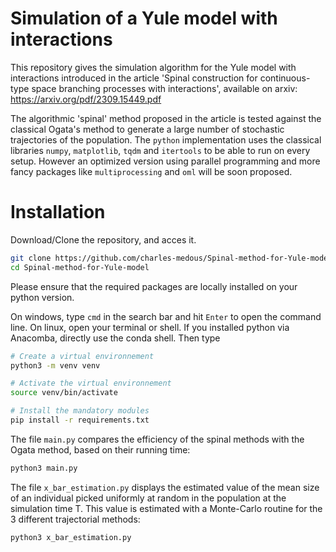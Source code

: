 # Simulation of a Yule model with interactions

This repository gives the simulation algorithm for the 
Yule model with interactions introduced in the article
'Spinal construction for continuous-type space branching
processes with interactions', available on arxiv:
https://arxiv.org/pdf/2309.15449.pdf


The algorithmic 'spinal' method proposed in the article is
tested against the classical Ogata's method to generate a
large number of stochastic trajectories of the population. 
The `python` implementation uses the classical libraries
`numpy`, `matplotlib`, `tqdm` and `itertools` to be able 
to run on every setup. However an optimized version using 
parallel programming and more fancy packages like 
`multiprocessing` and `oml` will be soon proposed.

# Installation

Download/Clone the repository, and acces it.

```sh
git clone https://github.com/charles-medous/Spinal-method-for-Yule-model
cd Spinal-method-for-Yule-model

```

Please ensure that the required packages are locally 
installed on your python version.

On windows, type `cmd` in the search bar and hit `Enter`
to open the command line. On linux, open your terminal or
shell. If you installed python via Anacomba, directly 
use the conda shell. Then type

```sh
# Create a virtual environnement
python3 -m venv venv

# Activate the virtual environnement
source venv/bin/activate

# Install the mandatory modules
pip install -r requirements.txt
```

The file `main.py` compares the efficiency of the spinal 
methods with the Ogata method, based on their running
time:
```sh
python3 main.py
```
The file `x_bar_estimation.py` displays the estimated 
value of the mean size of an individual picked uniformly
at random in the population at the simulation time T.
This value is estimated with a Monte-Carlo routine for 
the 3 different trajectorial methods:
```sh
python3 x_bar_estimation.py
```
